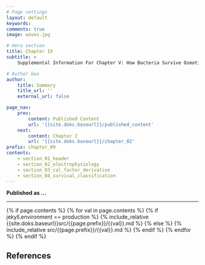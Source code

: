 ```yaml
---
# Page settings
layout: default
keywords:
comments: true
image: waves.jpg

# Hero section
title: Chapter IX
subtitle: > 
    Supplemental Information For Chapter V: How Bacteria Survive Osmotic Shocks

# Author box
author:
    title: Summary
    title_url: ''
    external_url: false

page_nav:
    prev:
        content: Published Content
        url: '{{site.doks.baseurl}}/published_content'
    next:
        content: Chapter 2
        url: '{{site.doks.baseurl}}/chapter_02'
prefix: chapter_09
contents:
    - section_01_header
    - section_02_electrophysiology
    - section_03_cal_factor_derivation
    - section_04_survival_classification
---
```


**Published as ...**
<hr/>
{% if page.contents %}
{% for val in page.contents %}
{% if jekyll.environment == production %}
{% include_relative {{site.doks.baseurl}}src/{{page.prefix}}/{{val}}.md %}
{% else %}
{% include_relative src/{{page.prefix}}/{{val}}.md %}
{% endif %}
{% endfor %}
{% endif %}

## References
